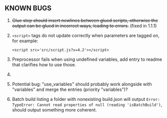 ## KNOWN BUGS

1. ~~Glue step should insert newlines between glued scripts, otherwise the output can be glued in incorrect ways, leading to errors.~~ (fixed in 1.1.1)

2. `<script>` tags do not update correctly when parameters are tagged on, for example:

   `<script src='src/script.js?v=4.2'></script>`
   
3. Preprocessor fails when using undefined variables, add entry to readme that clarifies how to use those.

4. ~~~Bundle builds without "output_file" for some reason output Error: Bundled scripts require an "output_field" entry!.~~~ (fixed)

5. Potential bug: "use_variables" should probably work alongside with "variables" and merge the entries (priority "variables")?

6. Batch build listing a folder with nonexisting build.json will output `Error: TypeError: Cannot read properties of null (reading 'isBatchBuild')`, should output something more coherent.
